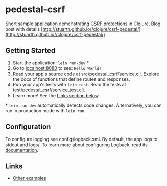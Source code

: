# pedestal-csrf

Short sample application demonstrating CSRF protections in Clojure. Blog post with details [http://stuarth.github.io//clojure/csrf-pedestal/](http://stuarth.github.io//clojure/csrf-pedestal/)

## Getting Started

1. Start the application: `lein run-dev` \*
2. Go to [localhost:8080](http://localhost:8080/) to see: `Hello World!`
3. Read your app's source code at src/pedestal_csrf/service.clj. Explore the docs of functions
   that define routes and responses.
4. Run your app's tests with `lein test`. Read the tests at test/pedestal_csrf/service_test.clj.
5. Learn more! See the [Links section below](#links).

\* `lein run-dev` automatically detects code changes. Alternatively, you can run in production mode
with `lein run`.

## Configuration

To configure logging see config/logback.xml. By default, the app logs to stdout and logs/.
To learn more about configuring Logback, read its [documentation](http://logback.qos.ch/documentation.html).

## Links
* [Other examples](https://github.com/pedestal/samples)


